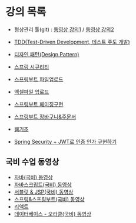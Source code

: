 # 강의 목록

- 형상관리 툴(git) : <a href='https://drive.google.com/drive/folders/1QHEd3cV9_mRNlSTBHzdQ5Qo-yhpJImWw?usp=drive_link'>동영상 강의1</a> / <a href="https://drive.google.com/drive/folders/1t6u2mw0QhmIIsD3i8gtsv3tVFzwMs1n0?usp=drive_link">동영상 강의2</a>
- <a href='https://github.com/yonggyo1125/lectureETC/tree/master/2.%20TDD(Test-Driven%20Development%2C%20%ED%85%8C%EC%8A%A4%ED%8A%B8%20%EC%A3%BC%EB%8F%84%20%EA%B0%9C%EB%B0%9C)'>TDD(Test-Driven Development, 테스트 주도 개발)</a>
- <a href='https://github.com/yonggyo1125/lectureETC/tree/master/3.%20%EB%94%94%EC%9E%90%EC%9D%B8%20%ED%8C%A8%ED%84%B4(Design%20Pattern)'>디자인 패턴(Design Pattern)</a>

- <a href='https://drive.google.com/drive/folders/1xXW3ZiUpu7bi8f-F9bhamzi7GhdpCIAR?usp=drive_link'>스프링 시큐리티</a>
- <a href="https://drive.google.com/drive/folders/1NDRH_MMzjovwMopxkYFxi0JSHHmxhH8v?usp=sharing">스프링부트 파일업로드</a>
- <a href="https://drive.google.com/drive/folders/1TquXbU8CdVDQ3qLkfMvo0BLO5pjUjcq8?usp=sharing">엑셀파일 업로드</a>
- <a href="https://drive.google.com/drive/folders/1HC6ikdR5ABLkiySEi9GhUkYroPmRrp5n?usp=sharing">스프링부트 페이징구현</a>
- <a href="https://drive.google.com/drive/folders/1OpwCyMNUs1ybIquG4r0beKYSOOvtLfPu?usp=sharing">스프링부트 장바구니&주문서</a>
- <a href="https://drive.google.com/drive/folders/1VDVQj2ktKJA-LevYKl9OhV76DRoAjBFa?usp=drive_link">웹기초</a>
- <a href="https://github.com/yonggyo1125/jwt_with_security">Spring Security + JWT로 인증 인가 구현하기</a>

## 국비 수업 동영상

- [자바(국비) 동영상](https://github.com/yonggyo1125/lectureETC/tree/master/4.%20%EC%9E%90%EB%B0%94(%EA%B5%AD%EB%B9%84)%20%EB%8F%99%EC%98%81%EC%83%81)
- [자바스크립트(국비) 동영상](https://github.com/yonggyo1125/lectureETC/tree/master/5.%20%EC%9E%90%EB%B0%94%EC%8A%A4%ED%81%AC%EB%A6%BD%ED%8A%B8(%EA%B5%AD%EB%B9%84)%20%EB%8F%99%EC%98%81%EC%83%81)
- [서블릿 & JSP(국비) 동영상](https://github.com/yonggyo1125/lectureETC/tree/master/6.%20%EC%84%9C%EB%B8%94%EB%A6%BF%20%26%20JSP(%EA%B5%AD%EB%B9%84)%20%EB%8F%99%EC%98%81%EC%83%81)
- [스프링&스프링부트(국비) 동영상](https://github.com/yonggyo1125/lectureETC/tree/master/7.%20%EC%8A%A4%ED%94%84%EB%A7%81%26%EC%8A%A4%ED%94%84%EB%A7%81%EB%B6%80%ED%8A%B8(%EA%B5%AD%EB%B9%84)%20%EB%8F%99%EC%98%81%EC%83%81)
- [리액트](https://github.com/yonggyo1125/reactLecture)
- [데이터베이스 - 오라클(국비) 동영상](https://github.com/yonggyo1125/lectureETC/tree/master/8.%20%EB%8D%B0%EC%9D%B4%ED%84%B0%EB%B2%A0%EC%9D%B4%EC%8A%A4%20-%20%EC%98%A4%EB%9D%BC%ED%81%B4(%EA%B5%AD%EB%B9%84)%20%EB%8F%99%EC%98%81%EC%83%81)
